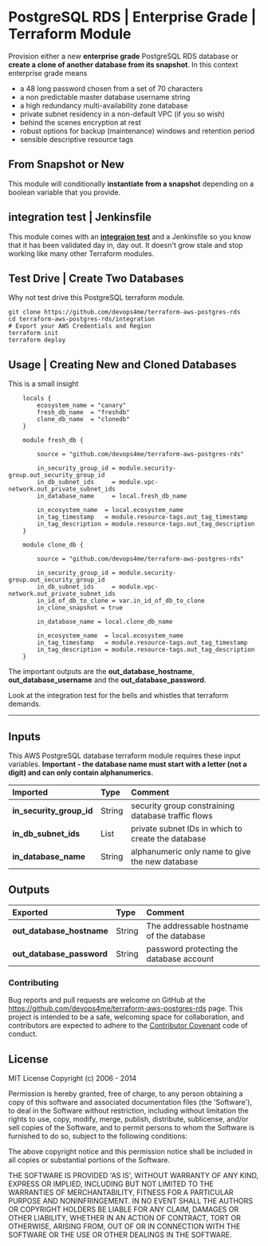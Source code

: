 
# PostgreSQL RDS | Enterprise Grade | Terraform Module

Provision either a new **enterprise grade** PostgreSQL RDS database or **create a clone of another database from its snapshot**. In this context enterprise grade means
- a 48 long password chosen from a set of 70 characters
- a non predictable master database username string
- a high redundancy multi-availability zone database
- private subnet residency in a non-default VPC (if you so wish)
- behind the scenes encryption at rest
- robust options for backup (maintenance) windows and retention period
- sensible descriptive resource tags

## From Snapshot or New

This module will conditionally **instantiate from a snapshot** depending on a boolean variable that you provide.

## integration test | Jenkinsfile

This module comes with an **[integraion test](integration/postgres.test-main.tf)** and a Jenkinsfile so you know that it has been validated day in, day out. It doesn't grow stale and stop working like many other Terraform modules.

## Test Drive | Create Two Databases

Why not test drive this PostgreSQL terraform module.

```
git clone https://github.com/devops4me/terraform-aws-postgres-rds
cd terraform-aws-postgres-rds/integration
# Export your AWS Credentials and Region
terraform init
terraform deploy
```

## Usage | Creating New and Cloned Databases

This is a small insight 

```
    locals {
        ecosystem_name = "canary"
        fresh_db_name  = "freshdb"
        clone_db_name  = "clonedb"
    }

    module fresh_db {

        source = "github.com/devops4me/terraform-aws-postgres-rds"

        in_security_group_id = module.security-group.out_security_group_id
        in_db_subnet_ids     = module.vpc-network.out_private_subnet_ids
        in_database_name     = local.fresh_db_name

        in_ecosystem_name  = local.ecosystem_name
        in_tag_timestamp   = module.resource-tags.out_tag_timestamp
        in_tag_description = module.resource-tags.out_tag_description
    }

    module clone_db {

        source = "github.com/devops4me/terraform-aws-postgres-rds"

        in_security_group_id = module.security-group.out_security_group_id
        in_db_subnet_ids     = module.vpc-network.out_private_subnet_ids
        in_id_of_db_to_clone = var.in_id_of_db_to_clone
        in_clone_snapshot = true

        in_database_name = local.clone_db_name

        in_ecosystem_name  = local.ecosystem_name
        in_tag_timestamp   = module.resource-tags.out_tag_timestamp
        in_tag_description = module.resource-tags.out_tag_description
    }
```

The important outputs are the **out_database_hostname**, **out_database_username** and the **out_database_password**.

Look at the integration test for the bells and whistles that terraform demands.

---

## Inputs

This AWS PostgreSQL database terraform module requires these input variables.
**Important - the database name must start with a letter (not a digit) and can only contain alphanumerics.**

| Imported | Type | Comment |
|:-------- |:---- |:------- |
**in_security_group_id** | String | security group constraining database traffic flows
**in_db_subnet_ids** | List | private subnet IDs in which to create the database
**in_database_name** | String | alphanumeric only name to give the new database


## Outputs

| Exported                 | Type   | Comment |
|:------------------------ |:------ |:------- |
**out_database_hostname**  | String | The addressable hostname of the database
**out_database_password**  | String | password protecting the database account


### Contributing

Bug reports and pull requests are welcome on GitHub at the https://github.com/devops4me/terraform-aws-postgres-rds page. This project is intended to be a safe, welcoming space for collaboration, and contributors are expected to adhere to the [Contributor Covenant](http://contributor-covenant.org) code of conduct.

License
-------

MIT License
Copyright (c) 2006 - 2014

Permission is hereby granted, free of charge, to any person obtaining
a copy of this software and associated documentation files (the
'Software'), to deal in the Software without restriction, including
without limitation the rights to use, copy, modify, merge, publish,
distribute, sublicense, and/or sell copies of the Software, and to
permit persons to whom the Software is furnished to do so, subject to
the following conditions:

The above copyright notice and this permission notice shall be
included in all copies or substantial portions of the Software.

THE SOFTWARE IS PROVIDED 'AS IS', WITHOUT WARRANTY OF ANY KIND,
EXPRESS OR IMPLIED, INCLUDING BUT NOT LIMITED TO THE WARRANTIES OF
MERCHANTABILITY, FITNESS FOR A PARTICULAR PURPOSE AND NONINFRINGEMENT.
IN NO EVENT SHALL THE AUTHORS OR COPYRIGHT HOLDERS BE LIABLE FOR ANY
CLAIM, DAMAGES OR OTHER LIABILITY, WHETHER IN AN ACTION OF CONTRACT,
TORT OR OTHERWISE, ARISING FROM, OUT OF OR IN CONNECTION WITH THE
SOFTWARE OR THE USE OR OTHER DEALINGS IN THE SOFTWARE.